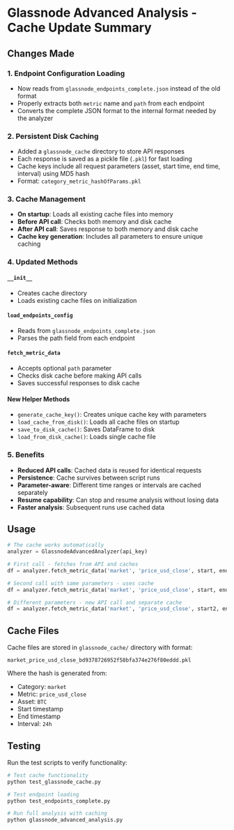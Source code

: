 # Glassnode Advanced Analysis - Cache Update Summary

## Changes Made

### 1. **Endpoint Configuration Loading**
- Now reads from `glassnode_endpoints_complete.json` instead of the old format
- Properly extracts both `metric` name and `path` from each endpoint
- Converts the complete JSON format to the internal format needed by the analyzer

### 2. **Persistent Disk Caching**
- Added a `glassnode_cache` directory to store API responses
- Each response is saved as a pickle file (`.pkl`) for fast loading
- Cache keys include all request parameters (asset, start time, end time, interval) using MD5 hash
- Format: `category_metric_hashOfParams.pkl`

### 3. **Cache Management**
- **On startup**: Loads all existing cache files into memory
- **Before API call**: Checks both memory and disk cache
- **After API call**: Saves response to both memory and disk cache
- **Cache key generation**: Includes all parameters to ensure unique caching

### 4. **Updated Methods**

#### `__init__`
- Creates cache directory
- Loads existing cache files on initialization

#### `load_endpoints_config`
- Reads from `glassnode_endpoints_complete.json`
- Parses the path field from each endpoint

#### `fetch_metric_data`
- Accepts optional `path` parameter
- Checks disk cache before making API calls
- Saves successful responses to disk cache

#### New Helper Methods
- `generate_cache_key()`: Creates unique cache key with parameters
- `load_cache_from_disk()`: Loads all cache files on startup
- `save_to_disk_cache()`: Saves DataFrame to disk
- `load_from_disk_cache()`: Loads single cache file

### 5. **Benefits**
- **Reduced API calls**: Cached data is reused for identical requests
- **Persistence**: Cache survives between script runs
- **Parameter-aware**: Different time ranges or intervals are cached separately
- **Resume capability**: Can stop and resume analysis without losing data
- **Faster analysis**: Subsequent runs use cached data

## Usage

```python
# The cache works automatically
analyzer = GlassnodeAdvancedAnalyzer(api_key)

# First call - fetches from API and caches
df = analyzer.fetch_metric_data('market', 'price_usd_close', start, end)

# Second call with same parameters - uses cache
df = analyzer.fetch_metric_data('market', 'price_usd_close', start, end)

# Different parameters - new API call and separate cache
df = analyzer.fetch_metric_data('market', 'price_usd_close', start2, end2)
```

## Cache Files

Cache files are stored in `glassnode_cache/` directory with format:
```
market_price_usd_close_bd9378726952f58bfa374e276f80eddd.pkl
```

Where the hash is generated from:
- Category: `market`
- Metric: `price_usd_close`
- Asset: `BTC`
- Start timestamp
- End timestamp  
- Interval: `24h`

## Testing

Run the test scripts to verify functionality:
```bash
# Test cache functionality
python test_glassnode_cache.py

# Test endpoint loading
python test_endpoints_complete.py

# Run full analysis with caching
python glassnode_advanced_analysis.py
```